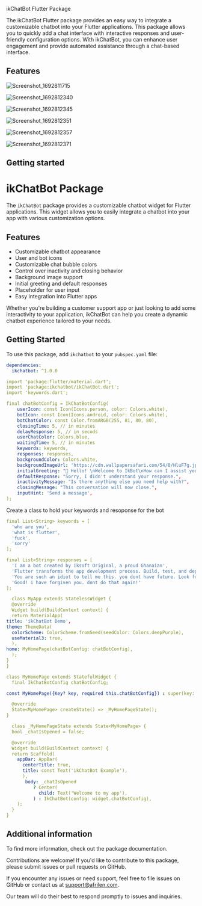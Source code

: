 <!--
This README describes the package. If you publish this package to pub.dev,
this README's contents appear on the landing page for your package.

For information about how to write a good package README, see the guide for
[writing package pages](https://dart.dev/guides/libraries/writing-package-pages).

For general information about developing packages, see the Dart guide for
[creating packages](https://dart.dev/guides/libraries/create-library-packages)
and the Flutter guide for
[developing packages and plugins](https://flutter.dev/developing-packages).
-->

ikChatBot Flutter Package

The ikChatBot Flutter package provides an easy way to integrate a customizable chatbot into your Flutter applications. This package allows you to quickly add a chat interface with interactive responses and user-friendly configuration options. With ikChatBot, you can enhance user engagement and provide automated assistance through a chat-based interface.


## Features

![Screenshot_1692811715](https://github.com/iksoft/ikchatbot/assets/62053085/3651c184-d70b-432a-a387-25a87b7128cd)

![Screenshot_1692812340](https://github.com/iksoft/ikchatbot/assets/62053085/62039c04-c9ec-4264-b9ef-97d2aac7d502)

![Screenshot_1692812345](https://github.com/iksoft/ikchatbot/assets/62053085/27608f5b-7f87-4211-ab03-cb4eba95fff9)

![Screenshot_1692812351](https://github.com/iksoft/ikchatbot/assets/62053085/29047cea-c895-4521-a32f-041258f3c8a8)

![Screenshot_1692812357](https://github.com/iksoft/ikchatbot/assets/62053085/be15065f-0ca4-4d3f-8567-928204e61150)

![Screenshot_1692812371](https://github.com/iksoft/ikchatbot/assets/62053085/02ef884b-3b91-4dda-97b5-dace0e2ad8c7)


## Getting started

# ikChatBot Package

The `ikChatBot` package provides a customizable chatbot widget for Flutter applications. This widget allows you to easily integrate a chatbot into your app with various customization options.

## Features

- Customizable chatbot appearance
- User and bot icons
- Customizable chat bubble colors
- Control over inactivity and closing behavior
- Background image support
- Initial greeting and default responses
- Placeholder for user input
- Easy integration into Flutter apps


Whether you're building a customer support app or just looking to add some interactivity to your application, ikChatBot can help you create a dynamic chatbot experience tailored to your needs.

## Getting Started

To use this package, add `ikchatbot` to your `pubspec.yaml` file:

```yaml
dependencies:
  ikchatbot: ^1.0.0
```
```yaml
import 'package:flutter/material.dart';
import 'package:ikchatbot/ikChatBot.dart';
import 'keywords.dart';
```
```yaml
final chatBotConfig = IkChatBotConfig(
    userIcon: const Icon(Icons.person, color: Colors.white),
    botIcon: const Icon(Icons.android, color: Colors.white),
    botChatColor: const Color.fromARGB(255, 81, 80, 80),
    closingTime: 5, // in minutes
    delayResponse: 5, // in secods
    userChatColor: Colors.blue,
    waitingTime: 5, // in minutes
    keywords: keywords,
    responses: responses,
    backgroundColor: Colors.white,
    backgroundImageUrl: 'https://cdn.wallpapersafari.com/54/0/HluF7g.jpg',
    initialGreeting: "👋 Hello! \nWelcome to IkBot\nHow can I assist you today?",
    defaultResponse: "Sorry, I didn't understand your response.",
    inactivityMessage: "Is there anything else you need help with?",
    closingMessage: "This conversation will now close.",
    inputHint: 'Send a message',
);
```

Create a class to hold your keywords and resoponse for the bot
```yaml
final List<String> keywords = [
  'who are you',
  'what is flutter',
  'fuck',
  'sorry'
];

final List<String> responses = [
  'I am a bot created by Iksoft Original, a proud Ghanaian',
  'Flutter transforms the app development process. Build, test, and deploy beautiful mobile, web, desktop, and embedded apps from a single codebase.',
  'You are such an idiot to tell me this. you dont have future. Look for Iksoft Original and seek for knowledge. here is his number +233550138086. call him you lazy deep shit',
  'Good! i have forgiven you. dont do that again!'
];
```

```yaml
  class MyApp extends StatelessWidget {
  @override
  Widget build(BuildContext context) {
  return MaterialApp(
title: 'ikChatBot Demo',
theme: ThemeData(
  colorScheme: ColorScheme.fromSeed(seedColor: Colors.deepPurple),
  useMaterial3: true,
  ),
home: MyHomePage(chatBotConfig: chatBotConfig),
  );
}
}

class MyHomePage extends StatefulWidget {
  final IkChatBotConfig chatBotConfig;

const MyHomePage({Key? key, required this.chatBotConfig}) : super(key: key);

  @override
  State<MyHomePage> createState() => _MyHomePageState();
}

  class _MyHomePageState extends State<MyHomePage> {
  bool _chatIsOpened = false;

  @override
  Widget build(BuildContext context) {
  return Scaffold(
    appBar: AppBar(
      centerTitle: true,
      title: const Text('ikChatBot Example'),
      ),
       body: _chatIsOpened
          ? Center(
            child: Text('Welcome to my app'),
          ) : IkChatBot(config: widget.chatBotConfig),
    );
  }
}

```

## Additional information

To find more information, check out the package documentation.

Contributions are welcome! If you'd like to contribute to this package, please submit issues or pull requests on GitHub.


If you encounter any issues or need support, feel free to file issues on GitHub or contact us at support@afrilen.com.

Our team will do their best to respond promptly to issues and inquiries.
